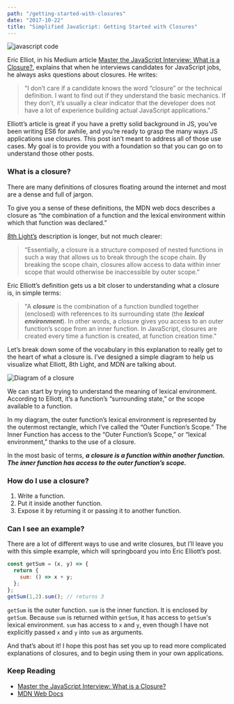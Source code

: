 ```yaml
---
path: "/getting-started-with-closures"
date: "2017-10-22"
title: "Simplified JavaScript: Getting Started with Closures"
---
```


![javascript code](https://cdn-images-1.medium.com/max/2000/1*xqz_i0-oLYLa3mhJ19QHHA.png)

Eric Elliot, in his Medium article [Master the JavaScript Interview: What is a Closure?](https://medium.com/javascript-scene/master-the-javascript-interview-what-is-a-closure-b2f0d2152b36), explains that when he interviews candidates for JavaScript jobs, he always asks questions about closures. He writes:

> “I don’t care if a candidate knows the word “closure” or the technical definition. I want to find out if they understand the basic mechanics. If they don’t, it’s usually a clear indicator that the developer does not have a lot of experience building actual JavaScript applications.”

Elliott’s article is great if you have a pretty solid background in JS, you’ve been writing ES6 for awhile, and you’re ready to grasp the many ways JS applications use closures. This post isn’t meant to address all of those use cases. My goal is to provide you with a foundation so that you can go on to understand those other posts.

### What is a closure?

There are many definitions of closures floating around the internet and most are a dense and full of jargon.

To give you a sense of these definitions, the MDN web docs describes a closure as “the combination of a function and the lexical environment within which that function was declared.”

[8th Light’s](https://8thlight.com/blog/jarkyn-soltobaeva/2017/06/13/scope-and-closures-in-javascript.html) description is longer, but not much clearer:

> “Essentially, a closure is a structure composed of nested functions in such a way that allows us to break through the scope chain. By breaking the scope chain, closures allow access to data within inner scope that would otherwise be inaccessible by outer scope.”

Eric Elliott’s definition gets us a bit closer to understanding what a closure is, in simple terms:

> "A **_closure_** is the combination of a function bundled together (enclosed) with references to its surrounding state (the **_lexical environment_**). In other words, a closure gives you access to an outer function’s scope from an inner function. In JavaScript, closures are created every time a function is created, at function creation time."

Let’s break down some of the vocabulary in this explanation to really get to the heart of what a closure is. I’ve designed a simple diagram to help us visualize what Elliott, 8th Light, and MDN are talking about.

![Diagram of a closure](https://cdn-images-1.medium.com/max/800/0*xS1eM6q2iOBmRCPb.)

We can start by trying to understand the meaning of lexical environment. According to Elliott, it’s a function’s “surrounding state,” or the scope available to a function.

In my diagram, the outer function’s lexical environment is represented by the outermost rectangle, which I’ve called the “Outer Function’s Scope.” The Inner Function has access to the “Outer Function’s Scope,” or “lexical environment,” thanks to the use of a closure.

In the most basic of terms, **_a closure is a function within another function. The inner function has access to the outer function’s scope._**

### How do I use a closure?

1. Write a function.
2. Put it inside another function.
3. Expose it by returning it or passing it to another function.

### Can I see an example?

There are a lot of different ways to use and write closures, but I’ll leave you with this simple example, which will springboard you into Eric Elliott’s post.

```js
const getSum = (x, y) => {
  return {
    sum: () => x + y;
  };
};
getSum(1,2).sum(); // returns 3
```

`getSum` is the outer function. `sum` is the inner function. It is enclosed by `getSum`. Because `sum` is returned within `getSum`, it has access to `getSum`'s lexical environment. `sum` has access to `x` and `y`, even though I have not explicitly passed `x` and `y` into `sum` as arguments.

And that’s about it! I hope this post has set you up to read more complicated explanations of closures, and to begin using them in your own applications.

### Keep Reading

- [Master the JavaScript Interview: What is a Closure?](https://medium.com/javascript-scene/master-the-javascript-interview-what-is-a-closure-b2f0d2152b36)
- [MDN Web Docs](https://developer.mozilla.org/en-US/docs/Web/JavaScript/Closures)
